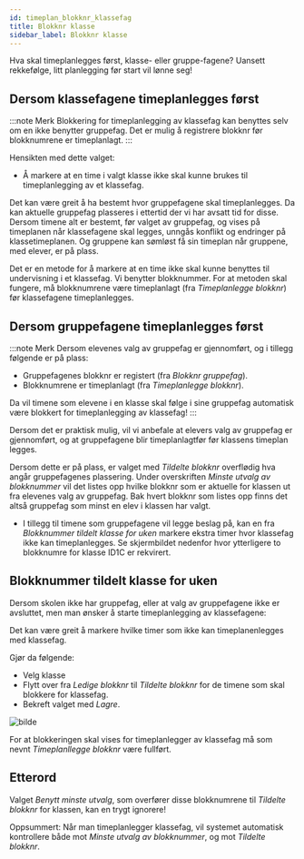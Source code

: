 ```yaml
---
id: timeplan_blokknr_klassefag
title: Blokknr klasse
sidebar_label: Blokknr klasse
---
```


Hva skal timeplanlegges først, klasse- eller gruppe-fagene? Uansett rekkefølge, litt planlegging før start vil lønne seg! 

## Dersom klassefagene timeplanlegges først 

:::note Merk 
Blokkering for timeplanlegging av klassefag kan benyttes selv om en ikke benytter gruppefag. Det er mulig å registrere blokknr før blokknumrene er timeplanlagt.
:::

Hensikten med dette valget:

- Å markere at en time i valgt klasse ikke skal kunne brukes til timeplanlegging av et klassefag.

Det kan være greit å ha bestemt hvor gruppefagene skal timeplanlegges. Da kan aktuelle gruppefag plasseres i ettertid der vi har avsatt tid for disse. Dersom timene alt er bestemt, før valget av gruppefag, og vises på timeplanen når klassefagene skal legges, unngås konflikt og endringer på klassetimeplanen. Og gruppene kan sømløst få sin timeplan når gruppene, med elever, er på plass.

Det er en metode for å markere at en time ikke skal kunne benyttes til undervisning i et klassefag. Vi benytter blokknummer. For at metoden skal fungere, må blokknumrene være timeplanlagt (fra _Timeplanlegge blokknr_) før klassefagene timeplanlegges. 


## Dersom gruppefagene timeplanlegges først 

:::note Merk
Dersom elevenes valg av gruppefag er gjennomført, og i tillegg følgende er på plass: 
- Gruppefagenes blokknr er registert (fra _Blokknr gruppefag_).
- Blokknumrene er timeplanlagt (fra _Timeplanlegge blokknr_).

Da vil timene som elevene i en klasse skal følge i sine gruppefag automatisk være blokkert for timeplanlegging av klassefag!
:::

Dersom det er praktisk mulig, vil vi anbefale at elevers valg av gruppefag er gjennomført, og at gruppefagene blir timeplanlagtfør før klassens timeplan legges. 

Dersom dette er på plass, er valget med _Tildelte blokknr_ overflødig hva angår gruppefagenes plassering. Under overskriften _Minste utvalg av blokknummer_ vil det listes opp hvilke blokknr som er aktuelle for klassen ut fra elevenes valg av gruppefag. Bak hvert blokknr som listes opp finns det altså gruppefag som minst en elev i klassen har valgt. 

- I tillegg til timene som gruppefagene vil legge beslag på, kan en fra _Blokknummer tildelt klasse for uken_ markere ekstra timer hvor klassefag ikke kan timeplanlegges. Se skjermbildet nedenfor hvor ytterligere to blokknumre for klasse ID1C er rekvirert.

## Blokknummer tildelt klasse for uken
Dersom skolen ikke har gruppefag, eller at valg av gruppefagene ikke er avsluttet, men man ønsker å starte timeplanlegging av klassefagene:

Det kan være greit å markere hvilke timer som ikke kan timeplanenlegges med klassefag.

Gjør da følgende:
- Velg klasse
- Flytt over fra _Ledige blokknr_ til _Tildelte blokknr_ for de timene som skal blokkere for klassefag.
- Bekreft valget med _Lagre_.

![bilde](https://user-images.githubusercontent.com/80097133/160382311-6be42fbd-36e2-4a03-902e-99678c959ae5.png)

For at blokkeringen skal vises for timeplanlegger av klassefag må som nevnt _Timeplanllegge blokknr_ være fullført.

## Etterord

Valget _Benytt minste utvalg_, som overfører disse blokknumrene til _Tildelte blokknr_ for klassen, kan en trygt ignorere! 

Oppsummert: Når man timeplanlegger klassefag, vil systemet automatisk kontrollere både mot  _Minste utvalg av blokknummer_, og mot _Tildelte blokknr_.
